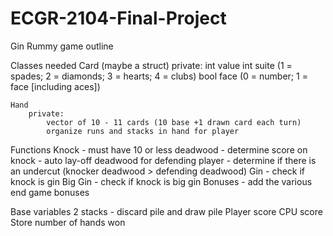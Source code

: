 # ECGR-2104-Final-Project
Gin Rummy game outline

Classes needed
	Card (maybe a struct)
		private:
			int value
			int suite (1 = spades; 2 = diamonds; 3 = hearts; 4 = clubs)
			bool face (0 = number; 1 = face [including aces])
					
	Hand
		private:
			vector of 10 - 11 cards (10 base +1 drawn card each turn)
			organize runs and stacks in hand for player
			
Functions
	Knock
		- must have 10 or less deadwood
		- determine score on knock
		- auto lay-off deadwood for defending player
		- determine if there is an undercut (knocker deadwood > defending deadwood)
	Gin
		- check if knock is gin
	Big Gin
		- check if knock is big gin
	Bonuses
		- add the various end game bonuses
		
Base variables
	2 stacks - discard pile and draw pile
	Player score
	CPU score
	Store number of hands won
	
